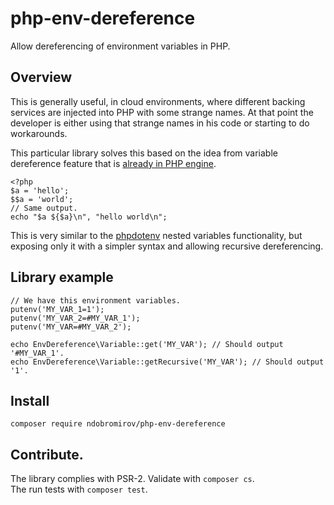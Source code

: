 # php-env-dereference

Allow dereferencing of environment variables in PHP.

## Overview

This is generally useful, in cloud environments, where different backing
services are injected into PHP with some strange names. At that point the
developer is either using that strange names in his code or starting to do
workarounds.

This particular library solves this based on the idea from variable dereference
feature that is [already in PHP engine](http://php.net/manual/en/language.variables.variable.php).
```
<?php
$a = 'hello';
$$a = 'world';
// Same output.
echo "$a ${$a}\n", "hello world\n";
```

This is very similar to the [phpdotenv](https://github.com/vlucas/phpdotenv)
nested variables functionality, but exposing only it with a simpler syntax and
allowing recursive dereferencing.

## Library example
```
// We have this environment variables.
putenv('MY_VAR_1=1');
putenv('MY_VAR_2=#MY_VAR_1');
putenv('MY_VAR=#MY_VAR_2');

echo EnvDereference\Variable::get('MY_VAR'); // Should output '#MY_VAR_1'.
echo EnvDereference\Variable::getRecursive('MY_VAR'); // Should output '1'.
```

## Install
```
composer require ndobromirov/php-env-dereference
```

## Contribute.

The library complies with PSR-2. Validate with ```composer cs```.  
The run tests with ```composer test```.
